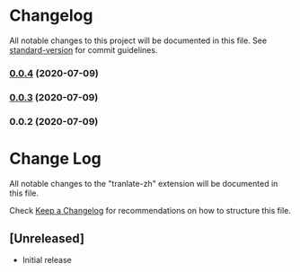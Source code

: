 # Changelog

All notable changes to this project will be documented in this file. See [standard-version](https://github.com/conventional-changelog/standard-version) for commit guidelines.

### [0.0.4](https://github.com/xueli233/translate/compare/v0.0.3...v0.0.4) (2020-07-09)



### [0.0.3](https://github.com/xueli233/translate/compare/v0.0.2...v0.0.3) (2020-07-09)



### 0.0.2 (2020-07-09)



# Change Log

All notable changes to the "tranlate-zh" extension will be documented in this file.

Check [Keep a Changelog](http://keepachangelog.com/) for recommendations on how to structure this file.

## [Unreleased]

- Initial release